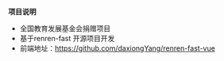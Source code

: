**项目说明** 
- 全国教育发展基金会捐赠项目
- 基于renren-fast 开源项目开发
- 前端地址：https://github.com/daxiongYang/renren-fast-vue
<br> 
<br>
 

